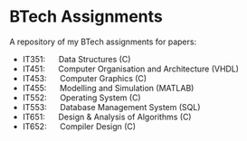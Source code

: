 # BTech Assignments
A repository of my BTech assignments for papers:
* IT351: &nbsp;&nbsp;&nbsp;&nbsp; Data Structures (C)
* IT451: &nbsp;&nbsp;&nbsp;&nbsp; Computer Organisation and Architecture (VHDL)
* IT453: &nbsp;&nbsp;&nbsp;&nbsp; Computer Graphics (C)
* IT455: &nbsp;&nbsp;&nbsp;&nbsp; Modelling and Simulation (MATLAB)
* IT552: &nbsp;&nbsp;&nbsp;&nbsp; Operating System (C)
* IT553: &nbsp;&nbsp;&nbsp;&nbsp; Database Management System (SQL)
* IT651: &nbsp;&nbsp;&nbsp;&nbsp; Design & Analysis of Algorithms (C)
* IT652: &nbsp;&nbsp;&nbsp;&nbsp; Compiler Design (C)
